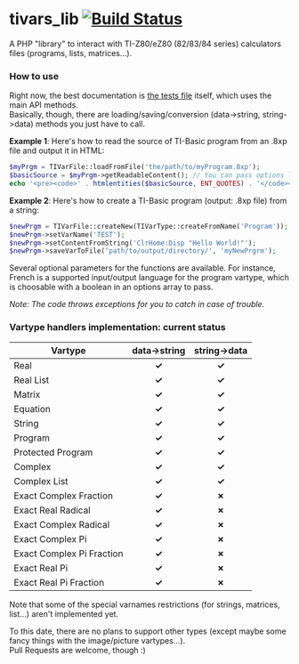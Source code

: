 # tivars_lib [![Build Status](https://travis-ci.org/adriweb/tivars_lib.svg)](https://travis-ci.org/adriweb/tivars_lib)
A PHP "library" to interact with TI-Z80/eZ80 (82/83/84 series) calculators files (programs, lists, matrices...).

### How to use
Right now, the best documentation is [the tests file](tests.php) itself, which uses the main API methods.  
Basically, though, there are loading/saving/conversion (data->string, string->data) methods you just have to call.

**Example 1**: Here's how to read the source of TI-Basic program from an .8xp file and output it in HTML:
```php
$myPrgm = TIVarFile::loadFromFile('the/path/to/myProgram.8xp');
$basicSource = $myPrgm->getReadableContent(); // You can pass options like ['reindent' => true]...
echo '<pre><code>' . htmlentities($basicSource, ENT_QUOTES) . '</code></pre>';
```
**Example 2**: Here's how to create a TI-Basic program (output: .8xp file) from a string:
```php
$newPrgm = TIVarFile::createNew(TIVarType::createFromName('Program'));  // Create an empty "container" first
$newPrgm->setVarName('TEST');                                           // (also an optional parameter above)
$newPrgm->setContentFromString('ClrHome:Disp "Hello World!"');          // Set the var's content from a string
$newPrgm->saveVarToFile('path/to/output/directory/', 'myNewPrgrm');     // The extension added automatically
```

Several optional parameters for the functions are available. For instance, French is a supported input/output language for the program vartype, which is choosable with a boolean in an options array to pass.

_Note: The code throws exceptions for you to catch in case of trouble._

### Vartype handlers implementation: current status

| Vartype                   | data->string | string->data |
|---------------------------|:------------:|:------------:|
| Real                      |     **✓**    |     **✓**    |
| Real List                 |     **✓**    |     **✓**    |
| Matrix                    |     **✓**    |     **✓**    |
| Equation                  |     **✓**    |     **✓**    |
| String                    |     **✓**    |     **✓**    |
| Program                   |     **✓**    |     **✓**    |
| Protected Program         |     **✓**    |     **✓**    |
| Complex                   |     **✓**    |     **✓**    |
| Complex List              |     **✓**    |     **✓**    |
| Exact Complex Fraction    |     **✓**    |     **✗**    |
| Exact Real Radical        |     **✓**    |     **✗**    |
| Exact Complex Radical     |     **✓**    |     **✗**    |
| Exact Complex Pi          |     **✓**    |     **✗**    |
| Exact Complex Pi Fraction |     **✓**    |     **✗**    |
| Exact Real Pi             |     **✓**    |     **✗**    |
| Exact Real Pi Fraction    |     **✓**    |     **✗**    |

Note that some of the special varnames restrictions (for strings, matrices, list...) aren't implemented yet.

To this date, there are no plans to support other types (except maybe some fancy things with the image/picture vartypes...).  
Pull Requests are welcome, though :)

